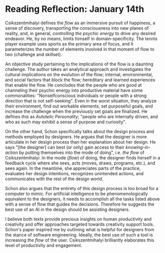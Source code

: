 # Reading Reflection: January 14th

Csikszentmihalyi defines the *flow* as an immersive pursuit of happiness, a sense of discovery, transporting the consciousness into new planes of reality, and, in general, *controlling the psychic energy* to drive any desired endeavor. He, by no means, limits himself in domain-specificity. The tennis player example uses sports as the primary area of focus, and it parameterizes the number of elements involved in that moment of flow to two (challenge and skillset). 

An objective study pertaining to the implications of the flow is a daunting challenge. The author takes an analytical approach and investigates the cultural implications on the evolution of the flow; internal, environmental, and social factors that block the flow; hereditary and learned experiences that enable the flow. He concludes that the people who are good at channeling their psychic energy into productive material have some commonalities: "Nonselfconscious individuals or people with a strong direction that is not self-seeking". Even in the worst situation, they analyze their environment, find out workable elements, set purposeful goals, and increase the challenge when the previously set goals are finalized. He defines this as *Autotelic Personality*; "people who are internally driven, and who as such may exhibit a sense of purpose and curiosity".

On the other hand, Schon specifically talks about the design process and methods employed by designers. He argues that the designer is more articulate in her design process than her explanation about her design. He says "[the designer] can best (or only) gain access to their *knowing-in-action* by putting themselves into the mode of doing", i.e. *the flow* of Csikszentmihalyi. In the mode (*flow*) of doing, the designer finds herself in a feedback cycle where she sees, acts (moves, draws, programs, etc.), and sees again. In the meantime, she appreciates parts of the practice, evaluates her design intentions, recognizes unintended actions, and communicates with the rest of the design world. 

Schon also argues that the entirety of this design process is too broad for a computer to mimic. For artificial intelligence to be phenomenologically equivalent to the designers, it needs to accomplish all the tasks listed above with a sense of flow that guides the decisions. Therefore he suggests the best use of an AI in the design should be assisting designers.

I believe both texts provide precious insights on human productivity and creativity and offer approaches targeted towards creativity support tools. Schon's paper inspired me by outlining what is helpful for designers from the stance of software engineering. Ideally, the best use of such a tool is increasing *the flow* of the user. Csikszentmihalyi brilliantly elaborates this level of productivity and engagement. 


<!--

## Donald A. Schon 
Designing as Reflective Conversation with the Materials of a Design Situation

Author concludes that the practitioners of Artificial Intelligence in design would do better to aim at producing design assistants rather than knowledge systems phenomenologically equivalent to those of designers.

#### Introduction
- designers can best (or only) gain access to their knowing-in-action by putting themselves into the mode of doing; i.e. flow

- Design is a *transaction* : designer responds to the demands and possibilities of a design situation
	- material, creating something
	- realtime feedback, constructs and reconstructs
	- unique to designer; or shared with the community
	- design is a communicative world (communication design)

#### Seeing/Drawing/Seeing
- Design is a sensory endavour as much as it is a mental exercise
- designer sees/ moves/ sees again
- two features of design
	- 1) evaluation of the quality on spatial configuration doesn not depend on the ability to give symbolic description of the rules
	- 2) it is a subjective judgement


#### Conclusion

in order to design like a designer, computer needs to be able to:
	- see/act/see
	- construct marks on a medium
	- appreciation of design quality
	- evaluation of design intentions, set new goals, iterate
	- recognize unintented results
	- store and deploy prototypes
	- communicate with design world

can computer just create the outcome of a design process?
	- would be super narrowly defined chunk, where the design world employed by designer can feasibly be assumed as given and fixed.

how about computer-based design assistant?
	- enhance designer's see/move/see cycle
	- microworlds  that extends designers ability to construct and explore them
	- extend repertoire of prototypes, allow better exploration for design transaction

-->
	



<!--
## Csikszentmihalyi - conditions of flow

- control of psychic energy to enter easily into a flow experience

#### Flow activities
- immersive pursuit of happiness
- sense of discovery
- transporting self into new reality/consiousness; thus making it more complex
- balance between challenge and skillsets
	- graph: A1 is less *complex* then A4
- The rules ofgames are intended to direct psychic energy in patterns that arc enjoyable

#### Flow and culture
- objective study pertaining to the culture is a challenge
- "If we assume [...] that the desire to achieve optimal experience is the foremost goal of every human being, the difficulties of interpretation raised by cultural relativism become less severe"
- the pygmies of the Ituri (orest described by Colin Turnbull: 
	- When they are not hunting or improving their villages they sing, dance, play musical instruments, or tell stories to each other
	- Their culture would nOt be given a high rating in terms ofmaterial achievement, but in terms ofproviding optimal experiences their way of life seems to he extremely successful.
- evolution of cultures 
	- When a culture succeeds in evolving a set of goals and rules so
compelling and so well marched to the skills of the population that its members are able to experience flow with unusual frequency and intensity, the analogy between games and cultures is even closer.

#### THE AUTOTELIC PERSONALITY
Autotelic : Mihaly Csikszentmihalyi describes people who are internally driven, and who as such may exhibit a sense of purpose and curiosity, as autotelic

- blocks the flow:
	- internal:
		- self-centered
		- self-consciousness
		- genetic factors	
		- Attentional disorders and stimulus overinclusion
	- environmental
		- weather
	- social
		- slavery
		- oppression
		- exploitation
		
		- anomie : lack of rules, nobody knows what to expect
			- "People who depend on the rules of society to give order to their consciousness become anxious."
		- Alienation : "people arc constrained by the social system to act in ways that go against their goals."
		
##### Neurophysiology and Flow
- less enjoyable experinece : relying on great deal of external information to form a representation of reality
- more enjoyable experinece : rely less external cues, helps restructure experience easily
- no evidence that shows this difference is hereditary, could be learned through childhood

##### The Effects of the Family on the Autotelic Personality

Autotelic : Mihaly Csikszentmihalyi describes people who are internally driven, and who as such may exhibit a sense of purpose and curiosity, as autotelic

five factors for autotelic family context
- clarity : knowing expectations of parents and goals
- centering : children's perception that their parents are interested in what they are doing in the present, in their concrete feelings and experiences,
- choice : children feel that they have a variety of possibilities from which to choose, including that of breaking parental rules-as long as they are prepared to face the consequences
- the trust that allows the child to feel comfortable enough to set aside the shield of his defenses, and become unselfconsciously involved in whatever he is interested in
- challenge : the parents' dedication to provide increasingly complex opportunities for action to their children

#### THE PEOPLE OF FLOW
- they survived by finding ways to turn the bleak objective conditions into subjectively controllable experience
	- analyze the environment 
	- set goals, closely monitor progress through constant feedback
	- when reached the goal, up the challenge
	
- When adversity threatens to paralyze us, we need to reassert control by finding a new direction in which to invest psychic energy, a direction that lies outside the reach of external forces
- Richard Logan : He concludes that the most important trait of survivors is a "nonselfconscious individualism," or a strongly directed purpose that is not self-seeking.
- Narcissistic individuals, who are mainly concerned with protecting their self, fall apan when the external conditions turn threatening



-->

	
	
	

	